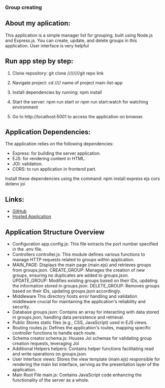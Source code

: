 ### Group creating

## About my aplication:
This application is a simple manager list for grouping, built using Node.js and Express.js. You can create, update, and delete groups in this application. User interface is very helpful

## Run app step by step:
1. Clone repository:
    git clone   ////////git repo link

2. Navigate project:
    cd  //// name of project   main-list-app

3. Install dependencies by running:
    npm install

4. Start the server:
    npm run start or npm run start:watch for watching environment


5. Go to http://localhost:5001 to access the application on browser.

## Application Dependencies:
The application relies on the following dependencies:
- Express: for building the server application.
- EJS: for rendering content in HTML.
- JOI: validation.
- CORS: to run application in frontend part.

Install these dependencies using the command:
    npm install express ejs cors dotenv joi


## Links:
- [GitHub](https://github.com/username/main-list-app)
- [Hosted Application](https://-app-name.glitch.me)


## Application Structure Overview
- Configuration
app.config.js: This file extracts the port number specified in the .env file.
- Controllers
controller.js: This module defines various functions to manage HTTP requests related to groups within application.
- MAIN_PAGE: Displays the main page (main.ejs) and retrieves groups from groups.json.
CREATE_GROUP: Manages the creation of new groups, ensuring no duplicates are added to groups.json.
UPDATE_GROUP: Modifies existing groups based on their IDs, updating the information stored in groups.json.
DELETE_GROUP: Removes groups based on their IDs, updating groups.json accordingly.
- Middleware
This directory hosts error handling and validation middleware crucial for maintaining the application's reliability and security.
- Database
groups.json: Contains an array for interacting with data stored in groups.json, handling data persistence and retrieval.
- Public
Stores static files (e.g., CSS, JavaScript) used in EJS views.
- Routing
routes.js: Defines the application's routes, mapping specific controller functions to handle each route.
- Schema
creator.schema.js: Houses Joi schemas for validating group creation requests, leveraging Joi
- Additional Helpers
helpers: Contains helper functions facilitating read and write operations on groups.json.
- User Interface
views: Stores the view template (main.ejs) responsible for rendering the main list interface, serving as the presentation layer of the application.
- Main Root File
main.js: Contains JavaScript code enhancing the functionality of the server as a whole.